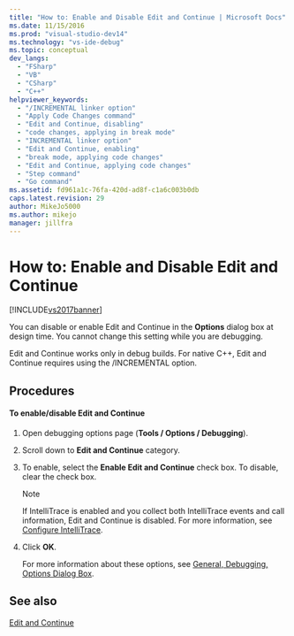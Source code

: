 ```yaml
---
title: "How to: Enable and Disable Edit and Continue | Microsoft Docs"
ms.date: 11/15/2016
ms.prod: "visual-studio-dev14"
ms.technology: "vs-ide-debug"
ms.topic: conceptual
dev_langs: 
  - "FSharp"
  - "VB"
  - "CSharp"
  - "C++"
helpviewer_keywords: 
  - "/INCREMENTAL linker option"
  - "Apply Code Changes command"
  - "Edit and Continue, disabling"
  - "code changes, applying in break mode"
  - "INCREMENTAL linker option"
  - "Edit and Continue, enabling"
  - "break mode, applying code changes"
  - "Edit and Continue, applying code changes"
  - "Step command"
  - "Go command"
ms.assetid: fd961a1c-76fa-420d-ad8f-c1a6c003b0db
caps.latest.revision: 29
author: MikeJo5000
ms.author: mikejo
manager: jillfra
---
```

# How to: Enable and Disable Edit and Continue
[!INCLUDE[vs2017banner](../includes/vs2017banner.md)]

You can disable or enable Edit and Continue in the **Options** dialog box at design time. You cannot change this setting while you are debugging.  
  
 Edit and Continue works only in debug builds. For native C++, Edit and Continue requires using the /INCREMENTAL option.  
  
## Procedures  
  
#### To enable/disable Edit and Continue  
  
1. Open debugging options page (**Tools / Options / Debugging**).  
  
2. Scroll down to **Edit and Continue** category.  
  
3. To enable, select the **Enable Edit and Continue** check box. To disable, clear the check box.  
  
   > [!NOTE]
   > If IntelliTrace is enabled and you collect both IntelliTrace events and call information, Edit and Continue is disabled. For more information, see [Configure IntelliTrace](https://msdn.microsoft.com/7657ecab-e07e-4b1b-872d-f05d966be37e).  
  
4. Click **OK**.  
  
   For more information about these options, see [General, Debugging, Options Dialog Box](../debugger/general-debugging-options-dialog-box.md).  
  
## See also  
 [Edit and Continue](../debugger/edit-and-continue.md)
